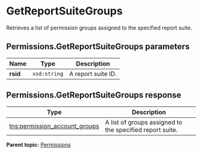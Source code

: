 # GetReportSuiteGroups

Retrieves a list of permission groups assigned to the specified report suite.

## Permissions.GetReportSuiteGroups parameters

|Name|Type|Description|
|----|----|-----------|
|**rsid** |`xsd:string` |A report suite ID.|

## Permissions.GetReportSuiteGroups response

|Type|Description|
|----|-----------|
|[tns:permission\_account\_groups](../../data_types/r_permissions_account_groups.md#) |A list of groups assigned to the specified report suite.|

**Parent topic:** [Permissions](../../methods/permissions/c_api_admin_methods_permissions.md)

